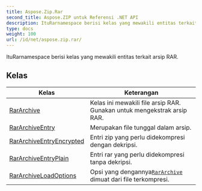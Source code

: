 ```yaml
---
title: Aspose.Zip.Rar
second_title: Aspose.ZIP untuk Referensi .NET API
description: ItuRarnamespace berisi kelas yang mewakili entitas terkait arsip RAR.
type: docs
weight: 100
url: /id/net/aspose.zip.rar/
---
```

ItuRarnamespace berisi kelas yang mewakili entitas terkait arsip RAR.

## Kelas

| Kelas | Keterangan |
| --- | --- |
| [RarArchive](./rararchive/) | Kelas ini mewakili file arsip RAR. Gunakan untuk mengekstrak arsip RAR. |
| [RarArchiveEntry](./rararchiveentry/) | Merupakan file tunggal dalam arsip. |
| [RarArchiveEntryEncrypted](./rararchiveentryencrypted/) | Entri zip yang perlu didekompresi dengan dekripsi. |
| [RarArchiveEntryPlain](./rararchiveentryplain/) | Entri rar yang perlu didekompresi tanpa dekripsi. |
| [RarArchiveLoadOptions](./rararchiveloadoptions/) | Opsi yang dengannya[`RarArchive`](../aspose.zip.rar/rararchive/) dimuat dari file terkompresi. |


